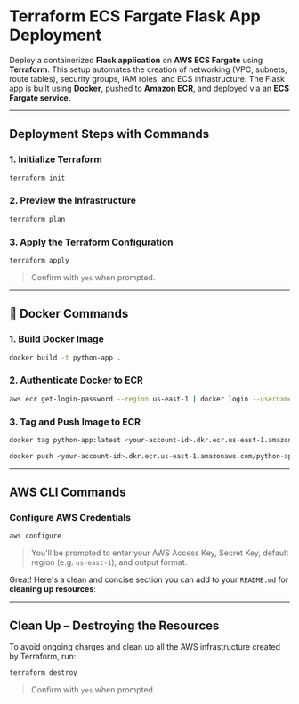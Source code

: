 # Terraform ECS Fargate Flask App Deployment
Deploy a containerized **Flask application** on **AWS ECS Fargate** using **Terraform**.
This setup automates the creation of networking (VPC, subnets, route tables), security groups, IAM roles, and ECS infrastructure.
The Flask app is built using **Docker**, pushed to **Amazon ECR**, and deployed via an **ECS Fargate service.**

---

## Deployment Steps with Commands

### 1. Initialize Terraform

```bash
terraform init
```

### 2. Preview the Infrastructure

```bash
terraform plan
```

### 3. Apply the Terraform Configuration

```bash
terraform apply
```

> Confirm with `yes` when prompted.

---

## 🐳 Docker Commands

### 1. Build Docker Image

```bash
docker build -t python-app .
```

### 2. Authenticate Docker to ECR

```bash
aws ecr get-login-password --region us-east-1 | docker login --username AWS --password-stdin <your-account-id>.dkr.ecr.us-east-1.amazonaws.com
```

### 3. Tag and Push Image to ECR

```bash
docker tag python-app:latest <your-account-id>.dkr.ecr.us-east-1.amazonaws.com/python-app:latest

docker push <your-account-id>.dkr.ecr.us-east-1.amazonaws.com/python-app:latest
```

---

##  AWS CLI Commands

### Configure AWS Credentials

```bash
aws configure
```

> You'll be prompted to enter your AWS Access Key, Secret Key, default region (e.g. `us-east-1`), and output format.

Great! Here's a clean and concise section you can add to your `README.md` for **cleaning up resources**:

---

## Clean Up – Destroying the Resources

To avoid ongoing charges and clean up all the AWS infrastructure created by Terraform, run:

```bash
terraform destroy
```

> Confirm with `yes` when prompted.
